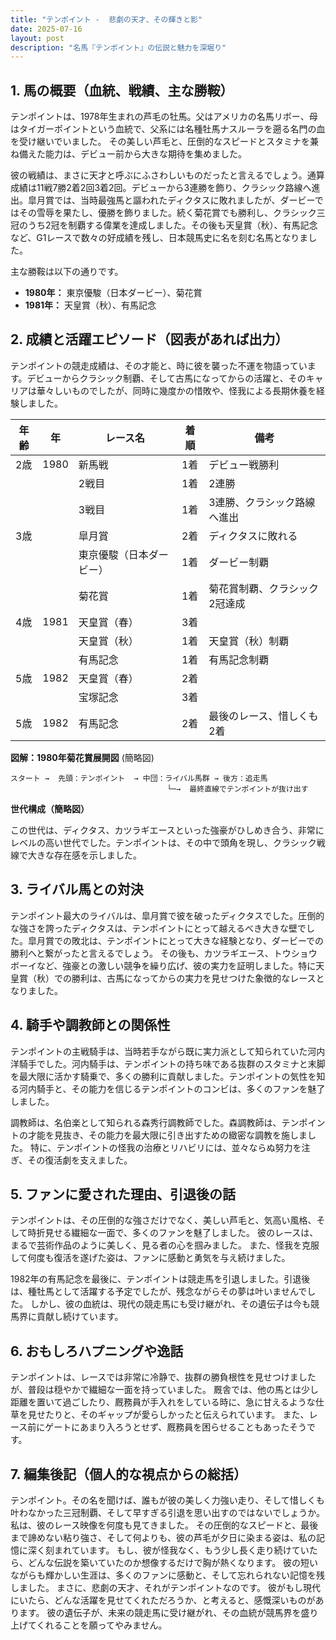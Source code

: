 ```yaml
---
title: "テンポイント -  悲劇の天才、その輝きと影"
date: 2025-07-16
layout: post
description: "名馬『テンポイント』の伝説と魅力を深堀り"
---
```


## 1. 馬の概要（血統、戦績、主な勝鞍）

テンポイントは、1978年生まれの芦毛の牡馬。父はアメリカの名馬リボー、母はタイガーポイントという血統で、父系には名種牡馬ナスルーラを遡る名門の血を受け継いでいました。  その美しい芦毛と、圧倒的なスピードとスタミナを兼ね備えた能力は、デビュー前から大きな期待を集めました。

彼の戦績は、まさに天才と呼ぶにふさわしいものだったと言えるでしょう。通算成績は11戦7勝2着2回3着2回。デビューから3連勝を飾り、クラシック路線へ進出。皐月賞では、当時最強馬と謳われたディクタスに敗れましたが、ダービーではその雪辱を果たし、優勝を飾りました。続く菊花賞でも勝利し、クラシック三冠のうち2冠を制覇する偉業を達成しました。その後も天皇賞（秋）、有馬記念など、G1レースで数々の好成績を残し、日本競馬史に名を刻む名馬となりました。

主な勝鞍は以下の通りです。

* **1980年：** 東京優駿（日本ダービー）、菊花賞
* **1981年：** 天皇賞（秋）、有馬記念


## 2. 成績と活躍エピソード（図表があれば出力）

テンポイントの競走成績は、その才能と、時に彼を襲った不運を物語っています。デビューからクラシック制覇、そして古馬になってからの活躍と、そのキャリアは華々しいものでしたが、同時に幾度かの惜敗や、怪我による長期休養を経験しました。

| 年齢 | 年 | レース名           | 着順 | 備考                               |
|-----|----|--------------------|-----|------------------------------------|
| 2歳  | 1980 | 新馬戦             | 1着 | デビュー戦勝利                     |
|      |    | 2戦目             | 1着 | 2連勝                               |
|      |    | 3戦目             | 1着 | 3連勝、クラシック路線へ進出       |
| 3歳  |    | 皐月賞             | 2着 | ディクタスに敗れる                 |
|      |    | 東京優駿（日本ダービー）| 1着 | ダービー制覇                       |
|      |    | 菊花賞             | 1着 | 菊花賞制覇、クラシック2冠達成     |
| 4歳  | 1981 | 天皇賞（春）       | 3着 |                                    |
|      |    | 天皇賞（秋）       | 1着 | 天皇賞（秋）制覇                   |
|      |    | 有馬記念           | 1着 | 有馬記念制覇                       |
| 5歳  | 1982 | 天皇賞（春）       | 2着 |                                    |
|      |    | 宝塚記念           | 3着 |                                    |
| 5歳  | 1982 | 有馬記念           | 2着 | 最後のレース、惜しくも2着          |


**図解：1980年菊花賞展開図** (簡略図)

```
スタート →  先頭：テンポイント  → 中団：ライバル馬群 → 後方：追走馬
                                   └─→  最終直線でテンポイントが抜け出す
```

**世代構成（簡略図）**

この世代は、ディクタス、カツラギエースといった強豪がひしめき合う、非常にレベルの高い世代でした。テンポイントは、その中で頭角を現し、クラシック戦線で大きな存在感を示しました。


## 3. ライバル馬との対決

テンポイント最大のライバルは、皐月賞で彼を破ったディクタスでした。圧倒的な強さを誇ったディクタスは、テンポイントにとって越えるべき大きな壁でした。皐月賞での敗北は、テンポイントにとって大きな経験となり、ダービーでの勝利へと繋がったと言えるでしょう。  その後も、カツラギエース、トウショウボーイなど、強豪との激しい競争を繰り広げ、彼の実力を証明しました。特に天皇賞（秋）での勝利は、古馬になってからの実力を見せつけた象徴的なレースとなりました。


## 4. 騎手や調教師との関係性

テンポイントの主戦騎手は、当時若手ながら既に実力派として知られていた河内洋騎手でした。河内騎手は、テンポイントの持ち味である抜群のスタミナと末脚を最大限に活かす騎乗で、多くの勝利に貢献しました。テンポイントの気性を知る河内騎手と、その能力を信じるテンポイントのコンビは、多くのファンを魅了しました。

調教師は、名伯楽として知られる森秀行調教師でした。森調教師は、テンポイントの才能を見抜き、その能力を最大限に引き出すための緻密な調教を施しました。  特に、テンポイントの怪我の治療とリハビリには、並々ならぬ努力を注ぎ、その復活劇を支えました。


## 5. ファンに愛された理由、引退後の話

テンポイントは、その圧倒的な強さだけでなく、美しい芦毛と、気高い風格、そして時折見せる繊細な一面で、多くのファンを魅了しました。  彼のレースは、まるで芸術作品のように美しく、見る者の心を掴みました。  また、怪我を克服して何度も復活を遂げた姿は、ファンに感動と勇気を与え続けました。

1982年の有馬記念を最後に、テンポイントは競走馬を引退しました。引退後は、種牡馬として活躍する予定でしたが、残念ながらその夢は叶いませんでした。  しかし、彼の血統は、現代の競走馬にも受け継がれ、その遺伝子は今も競馬界に貢献し続けています。


## 6. おもしろハプニングや逸話

テンポイントは、レースでは非常に冷静で、抜群の勝負根性を見せつけましたが、普段は穏やかで繊細な一面を持っていました。  厩舎では、他の馬とは少し距離を置いて過ごしたり、厩務員が手入れをしている時に、急に甘えるような仕草を見せたりと、そのギャップが愛らしかったと伝えられています。  また、レース前にゲートにあまり入ろうとせず、厩務員を困らせることもあったそうです。


## 7. 編集後記（個人的な視点からの総括）

テンポイント。その名を聞けば、誰もが彼の美しく力強い走り、そして惜しくも叶わなかった三冠制覇、そして早すぎる引退を思い出すのではないでしょうか。  私は、彼のレース映像を何度も見てきました。  その圧倒的なスピードと、最後まで諦めない粘り強さ、そして何よりも、彼の芦毛が夕日に染まる姿は、私の記憶に深く刻まれています。  もし、彼が怪我なく、もう少し長く走り続けていたら、どんな伝説を築いていたのか想像するだけで胸が熱くなります。  彼の短いながらも輝かしい生涯は、多くのファンに感動と、そして忘れられない記憶を残しました。  まさに、悲劇の天才、それがテンポイントなのです。  彼がもし現代にいたら、どんな活躍を見せてくれただろうか、と考えると、感慨深いものがあります。  彼の遺伝子が、未来の競走馬に受け継がれ、その血統が競馬界を盛り上げてくれることを願ってやみません。
